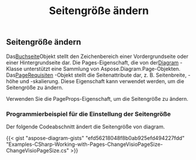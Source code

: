 ﻿---
title: Seitengröße ändern
type: docs
weight: 10
url: /de/net/change-page-size/
description: In diesem Abschnitt wird erläutert, wie Sie die Seitengröße in einer visio-Datei mit Aspose.Diagram ändern.
---
## **Seitengröße ändern**

 Das[Buchseite](http://www.aspose.com/api/net/diagram/aspose.diagram/page)Objekt stellt den Zeichenbereich einer Vordergrundseite oder einer Hintergrundseite dar. Die Pages-Eigenschaft, die von der[Diagram](http://www.aspose.com/api/net/diagram/aspose.diagram/diagram) -Klasse unterstützt eine Sammlung von Aspose.Diagram.Page-Objekten.
 Das[PageRequisiten](https://reference.aspose.com/diagram/net/aspose.diagram/pagesheet/properties/pageprops) -Objekt stellt die Seitenattribute dar, z. B. Seitenbreite, -höhe und -skalierung. Diese Eigenschaft kann verwendet werden, um die Seitengröße zu ändern.

Verwenden Sie die PageProps-Eigenschaft, um die Seitengröße zu ändern.
### **Programmierbeispiel für die Einstellung der Seitengröße**
Der folgende Codeabschnitt ändert die Seitengröße von diagram.

{{< gist "aspose-diagram-gists" "efd56218048f8b0ab925efd494227fdd" "Examples-CSharp-Working-with-Pages-ChangeVisioPageSize-ChangeVisioPageSize.cs" >}}
